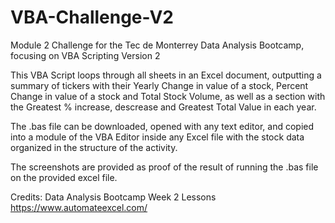 # VBA-Challenge-V2
Module 2 Challenge for the Tec de Monterrey Data Analysis Bootcamp, focusing on VBA Scripting Version 2


This VBA Script loops through all sheets in an Excel document,
outputting a summary of tickers with their Yearly Change in value of a
stock, Percent Change in value of a stock and Total Stock Volume, as
well as a section with the Greatest % increase, descrease and Greatest
Total Value in each year.

The .bas file can be downloaded, opened with any text editor, and copied
into a module of the VBA Editor inside any Excel file with the stock
data organized in the structure of the activity.

The screenshots are provided as proof of the result of running the .bas file on the provided excel file.

Credits: Data Analysis Bootcamp Week 2 Lessons
https://www.automateexcel.com/

